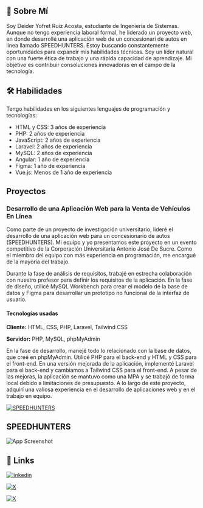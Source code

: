 
## 🚀 Sobre Mí
Soy Deider Yofret Ruiz Acosta, estudiante de Ingeniería de Sistemas. Aunque no tengo experiencia laboral formal, he liderado un proyecto web, en donde desarrollé una aplicación web de un concesionari de autos en linea llamado SPEEDHUNTERS. Estoy buscando constantemente oportunidades para expandir mis habilidades técnicas. Soy un líder natural con una fuerte ética de trabajo y una rápida capacidad de aprendizaje. Mi objetivo es contribuir consoluciones innovadoras en el campo de la tecnología.


## 🛠 Habilidades
Tengo habilidades en los siguientes lenguajes de programación y tecnologías:
- HTML y CSS: 3 años de experiencia
- PHP: 2 años de experiencia
- JavaScript: 2 años de experiencia
- Laravel: 2 años de experiencia
- MySQL: 2 años de experiencia
- Angular: 1 año de experiencia
- Figma: 1 año de experiencia
- Vue.js: Menos de 1 año de experiencia


## Proyectos

### Desarrollo de una Aplicación Web para la Venta de Vehículos En Línea

Como parte de un proyecto de investigación universitario, lideré el desarrollo de una aplicación web para un concesionario de autos (SPEEDHUNTERS). Mi equipo y yo presentamos este proyecto en un evento competitivo de la Corporación Universitaria Antonio José De Sucre. Como el miembro del equipo con más experiencia en programación, me encargué de la mayoría del trabajo.

Durante la fase de análisis de requisitos, trabajé en estrecha colaboración con nuestro profesor para definir los requisitos de la aplicación. En la fase de diseño, utilicé MySQL Workbench para crear el modelo de la base de datos y Figma para desarrollar un prototipo no funcional de la interfaz de usuario.
#### Tecnologías usadas

**Cliente:** HTML, CSS, PHP, Laravel, Tailwind CSS

**Servidor:** PHP, MySQL, phpMyAdmin

En la fase de desarrollo, manejé todo lo relacionado con la base de datos, que creé en phpMyAdmin. Utilicé PHP para el back-end y HTML y CSS para el front-end. En una versión mejorada de la aplicación, implementé Laravel para el back-end y cambiamos a Tailwind CSS para el front-end. A pesar de las mejoras, la aplicación se mantuvo como una MPA y se trabajó de forma local debido a limitaciones de presupuesto. A lo largo de este proyecto, adquirí una valiosa experiencia en el desarrollo de aplicaciones web y en el trabajo en equipo.

[![SPEEDHUNTERS](https://img.shields.io/badge/SPEEDHUNTERS-DC143C?style=for-the-badge&logo=github&logoColor=white)](https://github.com/DeiderRuiz/speedhunters)
## SPEEDHUNTERS

![App Screenshot](https://via.placeholder.com/468x300?text=App+Screenshot+Here)


## 🔗 Links
[![linkedin](https://img.shields.io/badge/linkedin-0A66C2?style=for-the-badge&logo=linkedin&logoColor=white)](https://www.linkedin.com/in/deider-yofret-ruiz-acosta-064a1b21a/)

[![X](https://img.shields.io/badge/facebook-1DA1F2?style=for-the-badge&logo=facebook&logoColor=white)](https://www.facebook.com/DeiderRuiz09)

[![X](https://img.shields.io/badge/X-000000?style=for-the-badge&logo=x&logoColor=white)](https://twitter.com/DeiderRuiz)

